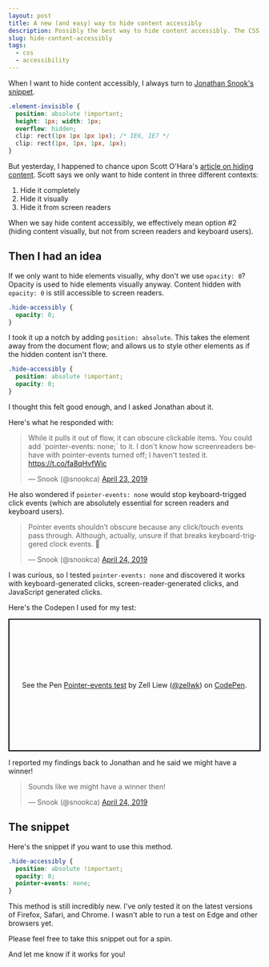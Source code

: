 ```yaml
---
layout: post
title: A new (and easy) way to hide content accessibly  
description: Possibly the best way to hide content accessibly. The CSS is easy to write and understand!
slug: hide-content-accessibly
tags:
  - css
  - accessibility
---
```


When I want to hide content accessibly, I always turn to [Jonathan Snook's snippet][1]. 

```css
.element-invisible {
  position: absolute !important;
  height: 1px; width: 1px; 
  overflow: hidden;
  clip: rect(1px 1px 1px 1px); /* IE6, IE7 */
  clip: rect(1px, 1px, 1px, 1px);
}
```

But yesterday, I happened to chance upon Scott O'Hara's [article on hiding content][2]. Scott says we only want to hide content in three different contexts: 

1. Hide it completely
2. Hide it visually 
3. Hide it from screen readers 

<!-- more -->

When we say hide content accessibly, we effectively mean option #2 (hiding content visually, but not from screen readers and keyboard users). 

## Then I had an idea

If we only want to hide elements visually, why don't we use `opacity: 0`? Opacity is used to hide elements visually anyway. Content hidden with `opacity: 0` is still accessible to screen readers. 

```css
.hide-accessibly {
  opacity: 0; 
}
```

I took it up a notch by adding `position: absolute`. This takes the element away from the document flow; and allows us to style other elements as if the hidden content isn't there. 

```css
.hide-accessibly {
  position: absolute !important; 
  opacity: 0; 
}
```

I thought this felt good enough, and I asked Jonathan about it. 

Here's what he responded with: 

<blockquote class="twitter-tweet" data-dnt="true" data-theme="light"><p lang="en" dir="ltr">While it pulls it out of flow, it can obscure clickable items. You could add `pointer-events: none;` to it. I don&#39;t know how screenreaders behave with pointer-events turned off; I haven&#39;t tested it. <a href="https://t.co/fa8qHvfWic">https://t.co/fa8qHvfWic</a></p>&mdash; Snook (@snookca) <a href="https://twitter.com/snookca/status/1120809900878307328?ref_src=twsrc%5Etfw">April 23, 2019</a></blockquote>

<script async src="https://platform.twitter.com/widgets.js" charset="utf-8"></script>

He also wondered if `pointer-events: none` would stop keyboard-trigged click events (which are absolutely essential for screen readers and keyboard users). 

<blockquote class="twitter-tweet"><p lang="en" dir="ltr">Pointer events shouldn’t obscure because any click/touch events pass through. Although, actually, unsure if that breaks keyboard-triggered clock events. 🤔</p>&mdash; Snook (@snookca) <a href="https://twitter.com/snookca/status/1120844382754754562?ref_src=twsrc%5Etfw">April 24, 2019</a></blockquote>

I was curious, so I tested `pointer-events: none` and discovered it works with keyboard-generated clicks, screen-reader-generated clicks, and JavaScript generated clicks. 

Here's the Codepen I used for my test: 

<p class="codepen" data-height="450" data-theme-id="0" data-default-tab="html,result" data-user="zellwk" data-slug-hash="mgzPXa" style="height: 265px; box-sizing: border-box; display: flex; align-items: center; justify-content: center; border: 2px solid black; margin: 1em 0; padding: 1em;" data-pen-title="Pointer-events test">
  <span>See the Pen <a href="https://codepen.io/zellwk/pen/mgzPXa/">
  Pointer-events test</a> by Zell Liew (<a href="https://codepen.io/zellwk">@zellwk</a>)
  on <a href="https://codepen.io">CodePen</a>.</span>
</p>
<script async src="https://static.codepen.io/assets/embed/ei.js"></script>

I reported my findings back to Jonathan and he said we might have a winner! 

<blockquote class="twitter-tweet"><p lang="en" dir="ltr">Sounds like we might have a winner then!</p>&mdash; Snook (@snookca) <a href="https://twitter.com/snookca/status/1120862948866633728?ref_src=twsrc%5Etfw">April 24, 2019</a></blockquote>

## The snippet

Here's the snippet if you want to use this method. 

```css
.hide-accessibly {
  position: absolute !important; 
  opacity: 0; 
  pointer-events: none;
}
```

This method is still incredibly new. I've only tested it on the latest versions of Firefox, Safari, and Chrome. I wasn't able to run a test on Edge and other browsers yet. 

Please feel free to take this snippet out for a spin. 

And let me know if it works for you! 

[1]:	https://snook.ca/archives/html_and_css/hiding-content-for-accessibility
[2]:	https://www.scottohara.me/blog/2017/04/14/inclusively-hidden.html